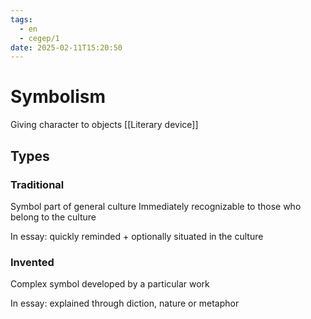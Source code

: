 ```yaml
---
tags:
  - en
  - cegep/1
date: 2025-02-11T15:20:50
---
```


# Symbolism

Giving character to objects
[[Literary device]]

## Types

### Traditional

Symbol part of general culture
Immediately recognizable to those who belong to the culture

In essay: quickly reminded + optionally situated in the culture

### Invented

Complex symbol developed by a particular work

In essay: explained through diction, nature or metaphor
